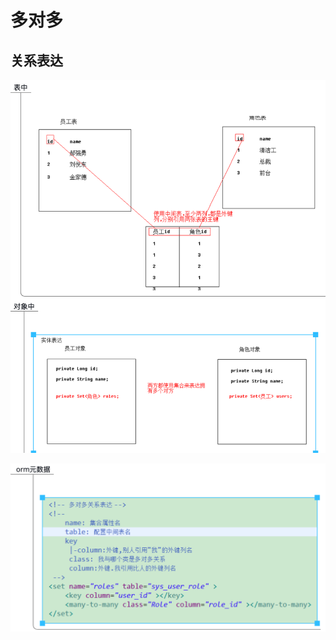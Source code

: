 # 多对多

## 关系表达

![](../../../.gitbook/assets/image%20%2827%29.png)

![](../../../.gitbook/assets/image%20%2826%29.png)




